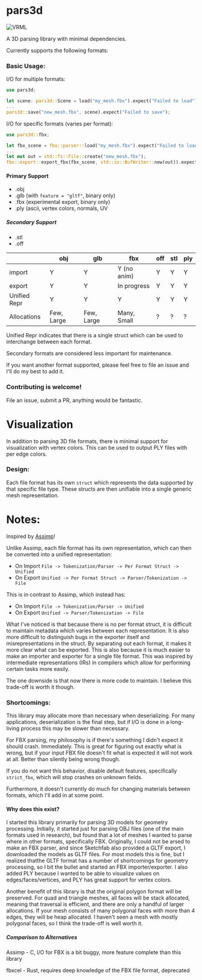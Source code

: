 # pars3d

![VRML](https://web.archive.org/web/20000929035521/http://www.geocities.com:80/SiliconValley/4944/VRML.gif)

A 3D parsing library with minimal dependencies.

Currently supports the following formats:

### Basic Usage:

I/O for multiple formats:
```rust
use pars3d;

let scene: pars3d::Scene = load("my_mesh.fbx").expect("Failed to load");
...
pars3d::save("new_mesh.fbx", scene).expect("Failed to save");
```

I/O for specific formats (varies per format):
```rust
use pars3d::fbx;

let fbx_scene = fbx::parser::load("my_mesh.fbx").expect("Failed to load");
...
let mut out = std::fs::File::create("new_mesh.fbx");
fbx::export::export_fbx(fbx_scene, std::io::BufWriter::new(out)).expect("Failed to save");
```


#### Primary Support
- .obj
- .glb (with `feature = "gltf"`, binary only)
- .fbx (experimental export, binary only)
- .ply (ascii, vertex colors, normals, UV


##### Secondary Support
- .stl
- .off


| |obj|glb|fbx|off|stl|ply|
|-|  -|  -|  -|  -|  -|  -|
|import|Y|Y|Y (no anim)|Y|Y|Y|
|export|Y|Y|In progress|Y|Y|Y|
|Unified Repr|Y|Y|Y|Y|Y|Y|
|Allocations|Few, Large|Few, Large|Many, Small|?|?|?|

Unified Repr indicates that there is a single struct which can be used to interchange between
each format.

Secondary formats are considered less important for maintenance.

If you want another format supported, please feel free to file an issue and I'll do my best to
add it.

### Contributing is welcome!

File an issue, submit a PR, anything would be fantastic.

# Visualization

In addition to parsing 3D file formats, there is minimal support for visualization with vertex
colors. This can be used to output PLY files with per edge colors.

### Design:

Each file format has its own `struct` which represents the data supported by that specific file
type. These structs are then unifiable into a single generic mesh representation.


# Notes:

Inspired by [Assimp](https://github.com/assimp/)!

Unlike Assimp, each file format has its own representation, which can then be converted into a
unified representation:

- On Import `File -> Tokenization/Parser -> Per Format Struct -> Unified`
- On Export `Unified -> Per Format Struct -> Parser/Tokenization -> File`

This is in contrast to Assimp, which instead has:

- On Import `File -> Tokenization/Parser -> Unified`
- On Export `Unified -> Parser/Tokenization -> File`

What I've noticed is that because there is no per format struct, it is difficult to maintain
metadata which varies between each representation. It is also more difficult to distinguish bugs
in the exporter itself and misrepresentations in the struct. By separating out each format, it
makes it more clear what can be exported. This is also because it is much easier to make an
importer and exporter for a single file format. This was inspired by intermediate
representations (IRs) in compilers which allow for performing certain tasks more easily.

The one downside is that now there is more code to maintain. I believe this trade-off is worth it
though.

### Shortcomings:

This library may allocate more than necessary when deserializing. For many applications,
deserialization is the final step, but if I/O is done in a long-living process this may be
slower than necessary.

For FBX parsing, my philosophy is if there's something I didn't expect it should crash.
Immediately. This is great for figuring out exactly what is wrong, but if your input FBX file
doesn't fit what is expected it will not work at all. Better than silently being wrong though.

If you do not want this behavior, disable default features, specifically `strict_fbx`, which
will stop crashes on unknown fields.

Furthermore, it doesn't currently do much for changing materials between formats, which I'll add
in at some point.

#### Why does this exist?

I started this library primarily for parsing 3D models for geometry processing. Initially, it
started just for parsing OBJ files (one of the main formats used in research), but found that
a lot of meshes I wanted to parse where in other formats, specifically FBX. Originally, I could
not be arsed to make an FBX parser, and since Sketchfab also provided a GLTF export, I
downloaded the models as GLTF files. For most models this is fine, but I realized thatthe GLTF
format has a number of shortcomings for geometry processing, so I bit the bullet and started an
FBX importer/exporter. I also added PLY because I wanted to be able to visualize values on
edges/faces/vertices, and PLY has great support for vertex colors.

Another benefit of this library is that the original polygon format will be preserved. For quad
and triangle meshes, all faces will be stack allocated, meaning that traversal is efficient, and
there are only a handful of larger allocations. If your mesh consists of many polygonal faces
with more than 4 edges, they will be heap allocated. I haven't seen a mesh with mostly polygonal
faces, so I think the trade-off is well worth it.

##### Comparison to Alternatives

Assimp - C, I/O for FBX is a bit buggy, more feature complete than this library

fbxcel - Rust, requires deep knowledge of the FBX file format, deprecated
